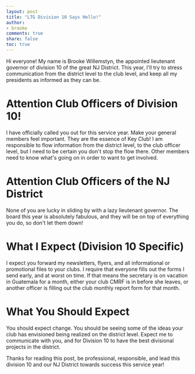 ```yaml
---
layout: post
title: "LTG Division 10 Says Hello!"
author:
- brooke
comments: true
share: false
toc: true
---
```


Hi everyone! My name is Brooke Willemstyn, the appointed lieutenant governor of division 10 of the great NJ District. This year, I'll try to stress communication from the district level to the club level, and keep all my presidents as informed as they can be.

# Attention Club Officers of Division 10!

I have officially called you out for this service year. Make your general members feel important. They are the essence of Key Club! I am responsible to flow information from the district level, to the club officer level, but I need to be certain you don't stop the flow there. Other members need to know what's going on in order to want to get involved.

# Attention Club Officers of the NJ District

None of you are lucky in sliding by with a lazy lieutenant governor. The board this year is absolutely fabulous, and they will be on top of everything you do, so don't let them down!

# What I Expect (Division 10 Specific)

I expect you forward my newsletters, flyers, and all informational or promotional files to your clubs. I require that everyone fills out the forms I send early, and at worst on time. If that means the secretary is on vacation in Guatemala for a month, either your club CMRF is in before she leaves, or another officer is filling out the club monthly report form for that month.

# What You Should Expect

You should expect change. You should be seeing some of the ideas your club has envisioned being realized on the district level. Expect me to communicate with you, and for Division 10 to have the best divisional projects in the district.

Thanks for reading this post, be professional, responsible, and lead this division 10 and our NJ District towards success this service year!
